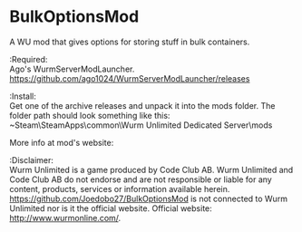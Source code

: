 # BulkOptionsMod
A WU mod that gives options for storing stuff in bulk containers.


:Required:</br>
Ago's WurmServerModLauncher. https://github.com/ago1024/WurmServerModLauncher/releases

:Install:</br>
Get one of the archive releases and unpack it into the mods folder. The folder path should look something like this:
 ~Steam\SteamApps\common\Wurm Unlimited Dedicated Server\mods

More info at mod's website:

:Disclaimer:</br>
Wurm Unlimited is a game produced by Code Club AB. Wurm Unlimited and Code Club AB do not endorse and are not responsible
or liable for any content, products, services or information available herein.
https://github.com/Joedobo27/BulkOptionsMod is not connected to Wurm Unlimited nor is it the official website. 
Official website: http://www.wurmonline.com/.

